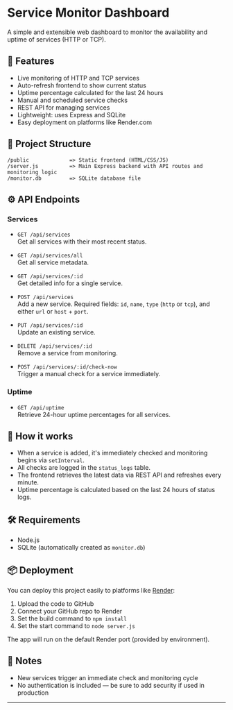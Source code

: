 # Service Monitor Dashboard

A simple and extensible web dashboard to monitor the availability and uptime of services (HTTP or TCP).

## 🚀 Features

- Live monitoring of HTTP and TCP services
- Auto-refresh frontend to show current status
- Uptime percentage calculated for the last 24 hours
- Manual and scheduled service checks
- REST API for managing services
- Lightweight: uses Express and SQLite
- Easy deployment on platforms like Render.com

## 📁 Project Structure

```
/public             => Static frontend (HTML/CSS/JS)
/server.js          => Main Express backend with API routes and monitoring logic
/monitor.db         => SQLite database file
```

## ⚙️ API Endpoints

### Services

- `GET /api/services`  
  Get all services with their most recent status.

- `GET /api/services/all`  
  Get all service metadata.

- `GET /api/services/:id`  
  Get detailed info for a single service.

- `POST /api/services`  
  Add a new service. Required fields: `id`, `name`, `type` (`http` or `tcp`), and either `url` or `host` + `port`.

- `PUT /api/services/:id`  
  Update an existing service.

- `DELETE /api/services/:id`  
  Remove a service from monitoring.

- `POST /api/services/:id/check-now`  
  Trigger a manual check for a service immediately.

### Uptime

- `GET /api/uptime`  
  Retrieve 24-hour uptime percentages for all services.

## 🧠 How it works

- When a service is added, it's immediately checked and monitoring begins via `setInterval`.
- All checks are logged in the `status_logs` table.
- The frontend retrieves the latest data via REST API and refreshes every minute.
- Uptime percentage is calculated based on the last 24 hours of status logs.

## 🛠️ Requirements

- Node.js
- SQLite (automatically created as `monitor.db`)

## 📦 Deployment

You can deploy this project easily to platforms like [Render](https://render.com):

1. Upload the code to GitHub
2. Connect your GitHub repo to Render
3. Set the build command to `npm install`
4. Set the start command to `node server.js`

The app will run on the default Render port (provided by environment).

## 📌 Notes

- New services trigger an immediate check and monitoring cycle
- No authentication is included — be sure to add security if used in production

---

